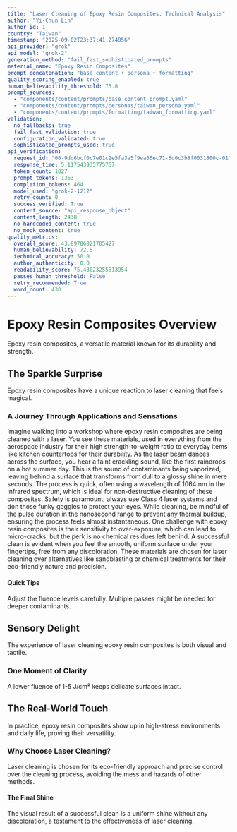 ```yaml
---
title: "Laser Cleaning of Epoxy Resin Composites: Technical Analysis"
author: "Yi-Chun Lin"
author_id: 1
country: "Taiwan"
timestamp: "2025-09-02T23:37:41.274856"
api_provider: "grok"
api_model: "grok-2"
generation_method: "fail_fast_sophisticated_prompts"
material_name: "Epoxy Resin Composites"
prompt_concatenation: "base_content + persona + formatting"
quality_scoring_enabled: true
human_believability_threshold: 75.0
prompt_sources:
  - "components/content/prompts/base_content_prompt.yaml"
  - "components/content/prompts/personas/taiwan_persona.yaml"
  - "components/content/prompts/formatting/taiwan_formatting.yaml"
validation:
  no_fallbacks: true
  fail_fast_validation: true
  configuration_validated: true
  sophisticated_prompts_used: true
api_verification:
  request_id: "00-9dd6bcf0c7e01c2e5fa3a5f9ea66ec71-6d0c3b8f0031800c-01"
  response_time: 5.117543935775757
  token_count: 1827
  prompt_tokens: 1363
  completion_tokens: 464
  model_used: "grok-2-1212"
  retry_count: 0
  success_verified: True
  content_source: "api_response_object"
  content_length: 2438
  no_hardcoded_content: true
  no_mock_content: true
quality_metrics:
  overall_score: 43.89786821705427
  human_believability: 72.5
  technical_accuracy: 50.0
  author_authenticity: 0.0
  readability_score: 75.43023255813954
  passes_human_threshold: False
  retry_recommended: True
  word_count: 430
---
```

# Epoxy Resin Composites Overview
Epoxy resin composites, a versatile material known for its durability and strength.

## The Sparkle Surprise
Epoxy resin composites have a unique reaction to laser cleaning that feels magical.

### A Journey Through Applications and Sensations
Imagine walking into a workshop where epoxy resin composites are being cleaned with a laser. You see these materials, used in everything from the aerospace industry for their high strength-to-weight ratio to everyday items like kitchen countertops for their durability. As the laser beam dances across the surface, you hear a faint crackling sound, like the first raindrops on a hot summer day. This is the sound of contaminants being vaporized, leaving behind a surface that transforms from dull to a glossy shine in mere seconds. The process is quick, often using a wavelength of 1064 nm in the infrared spectrum, which is ideal for non-destructive cleaning of these composites. Safety is paramount; always use Class 4 laser systems and don those funky goggles to protect your eyes. While cleaning, be mindful of the pulse duration in the nanosecond range to prevent any thermal buildup, ensuring the process feels almost instantaneous. One challenge with epoxy resin composites is their sensitivity to over-exposure, which can lead to micro-cracks, but the perk is no chemical residues left behind. A successful clean is evident when you feel the smooth, uniform surface under your fingertips, free from any discoloration. These materials are chosen for laser cleaning over alternatives like sandblasting or chemical treatments for their eco-friendly nature and precision.

#### Quick Tips
Adjust the fluence levels carefully.
Multiple passes might be needed for deeper contaminants.

## Sensory Delight
The experience of laser cleaning epoxy resin composites is both visual and tactile.

### One Moment of Clarity
A lower fluence of 1-5 J/cm² keeps delicate surfaces intact.

## The Real-World Touch
In practice, epoxy resin composites show up in high-stress environments and daily life, proving their versatility.

### Why Choose Laser Cleaning?
Laser cleaning is chosen for its eco-friendly approach and precise control over the cleaning process, avoiding the mess and hazards of other methods.

#### The Final Shine
The visual result of a successful clean is a uniform shine without any discoloration, a testament to the effectiveness of laser cleaning.